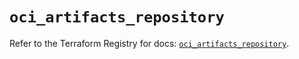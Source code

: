 # `oci_artifacts_repository`

Refer to the Terraform Registry for docs: [`oci_artifacts_repository`](https://registry.terraform.io/providers/oracle/oci/6.37.0/docs/resources/artifacts_repository).

